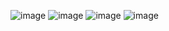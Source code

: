 ![image](https://github.com/GuZian/Graduation-project-High-School/assets/39391211/129634e4-9b27-499f-b3c6-0a85a9a4f106)
![image](https://github.com/GuZian/Graduation-project-High-School/assets/39391211/9c50cc25-3617-4f53-9b26-ade0346f080d)
![image](https://github.com/GuZian/Graduation-project-High-School/assets/39391211/036beebd-bbab-4054-90dd-5c6111f70087)
![image](https://github.com/GuZian/Graduation-project-High-School/assets/39391211/d6109388-2f43-4950-8a33-239c0b29ee9b)
